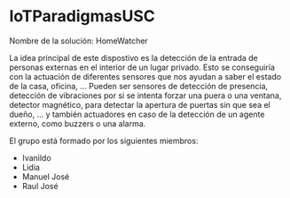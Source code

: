 # IoTParadigmasUSC

Nombre de la solución: HomeWatcher

La idea principal de este dispostivo es la detección de la entrada de personas externas en el interior de un lugar privado. Esto se conseguiría con la actuación de diferentes sensores que nos ayudan a saber el estado de la casa, oficina, ... Pueden ser sensores de detección de presencia, detección de vibraciones por si se intenta forzar una puera o una ventana, detector magnético, para detectar la apertura de puertas sin que sea el dueño, ... y también actuadores en caso de la detección de un agente externo, como buzzers o una alarma.

El grupo está formado por los siguientes miembros:
- Ivanildo 
- Lidia 
- Manuel José
- Raul José 
